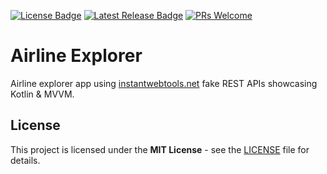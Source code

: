 [![License Badge](https://img.shields.io/github/license/Abdallah-Abdelazim/airline-explorer)](https://github.com/Abdallah-Abdelazim/airline-explorer/blob/master/LICENSE)
[![Latest Release Badge](https://img.shields.io/github/v/release/Abdallah-Abdelazim/airline-explorer)](https://github.com/Abdallah-Abdelazim/airline-explorer/releases/latest)
[![PRs Welcome](https://img.shields.io/badge/PRs-welcome-brightgreen.svg?style=flat)](http://makeapullrequest.com)

# Airline Explorer
Airline explorer app using [instantwebtools.net](https://www.instantwebtools.net/fake-rest-api) fake REST APIs showcasing Kotlin &amp; MVVM.

## License
This project is licensed under the **MIT License** - see the [LICENSE](https://github.com/Abdallah-Abdelazim/airline-explorer/blob/master/LICENSE) file for details.
